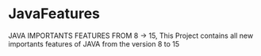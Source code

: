 # JavaFeatures
JAVA IMPORTANTS FEATURES FROM 8 -> 15, 
This Project contains all new importants features of JAVA from the version 8 to 15
